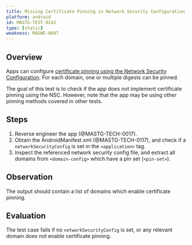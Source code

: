 ```yaml
---
title: Missing Certificate Pinning in Network Security Configuration
platform: android
id: MASTG-TEST-0242
type: [static]
weakness: MASWE-0047
---
```


## Overview

Apps can configure [certificate pinning using the Network Security Configuration]("../../../Document/0x05g-Testing-Network-Communication.md#pinning-via-network-security-configuration-api-24"). For each domain, one or multiple digests can be pinned.

The goal of this test is to check if the app does not implement certificate pinning using the NSC. However, note that the app may be using other pinning methods covered in other tests.

## Steps

1. Reverse engineer the app (@MASTG-TECH-0017).
2. Obtain the AndroidManifest.xml (@MASTG-TECH-0117), and check if a `networkSecurityConfig` is set in the `<application>` tag.
3. Inspect the referenced network security config file, and extract all domains from `<domain-config>` which have a pin set (`<pin-set>`).

## Observation

The output should contain a list of domains which enable certificate pinning.

## Evaluation

The test case fails if no `networkSecurityConfig` is set, or any relevant domain does not enable certificate pinning.
